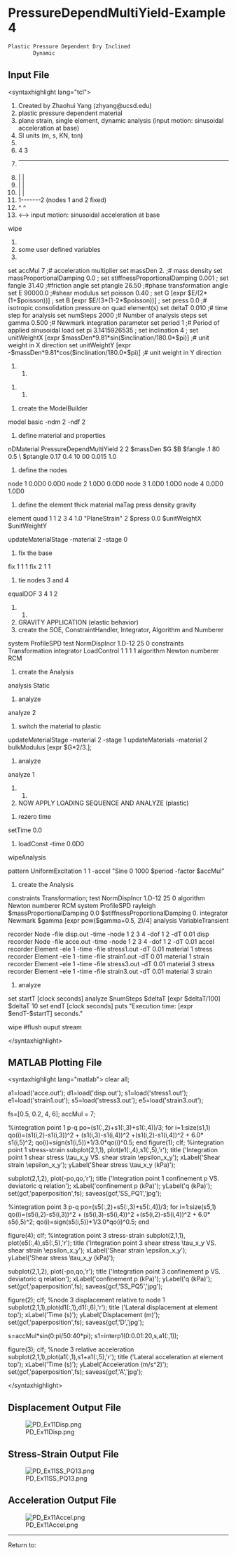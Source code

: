 # PressureDependMultiYield-Example 4


```tcl
Plastic Pressure Dependent Dry Inclined
        Dynamic
```
<h2 id="input_file">Input File</h2>
<p>&lt;syntaxhighlight lang="tcl"&gt;</p>
<ol>
<li>Created by Zhaohui Yang (zhyang@ucsd.edu)</li>
<li>plastic pressure dependent material</li>
<li>plane strain, single element, dynamic analysis (input motion:
sinusoidal acceleration at base)</li>
<li>SI units (m, s, KN, ton)</li>
<li></li>
<li>4 3</li>
<li><hr /></li>
<li>| |</li>
<li>| |</li>
<li>| |</li>
<li>1-------2 (nodes 1 and 2 fixed)</li>
<li>^ ^</li>
<li>&lt;--&gt; input motion: sinusoidal acceleration at base</li>
</ol>
<p>wipe</p>
<ol>
<li></li>
<li>some user defined variables</li>
<li></li>
</ol>
<p>set accMul 7 ;# acceleration multiplier set massDen 2. ;# mass
density set massProportionalDamping 0.0 ; set
stiffnessProportionalDamping 0.001 ; set fangle 31.40 ;#friction angle
set ptangle 26.50 ;#phase transformation angle set E 90000.0 ;#shear
modulus set poisson 0.40 ; set G [expr $E/(2*(1+$poisson))] ; set B
[expr $E/(3*(1-2*$poisson))] ; set press 0.0 ;# isotropic consolidation
pressure on quad element(s) set deltaT 0.010 ;# time step for analysis
set numSteps 2000 ;# Number of analysis steps set gamma 0.500 ;# Newmark
integration parameter set period 1 ;# Period of applied sinusoidal load
set pi 3.1415926535 ; set inclination 4 ; set unitWeightX [expr
$massDen*9.81*sin($inclination/180.0*$pi)] ;# unit weight in X direction
set unitWeightY [expr -$massDen*9.81*cos($inclination/180.0*$pi)] ;#
unit weight in Y direction</p>
<ol>
<li><ol>
<li></li>
</ol></li>
</ol>
<ol>
<li><ol>
<li></li>
</ol></li>
</ol>
<ol>
<li>create the ModelBuilder</li>
</ol>
<p>model basic -ndm 2 -ndf 2</p>
<ol>
<li>define material and properties</li>
</ol>
<p>nDMaterial PressureDependMultiYield 2 2 $massDen $G $B $fangle .1 80
0.5 \ $ptangle 0.17 0.4 10 00 0.015 1.0</p>
<ol>
<li>define the nodes</li>
</ol>
<p>node 1 0.0D0 0.0D0 node 2 1.0D0 0.0D0 node 3 1.0D0 1.0D0 node 4 0.0D0
1.0D0</p>
<ol>
<li>define the element thick material maTag press density gravity</li>
</ol>
<p>element quad 1 1 2 3 4 1.0 "PlaneStrain" 2 $press 0.0 $unitWeightX
$unitWeightY</p>
<p>updateMaterialStage -material 2 -stage 0</p>
<ol>
<li>fix the base</li>
</ol>
<p>fix 1 1 1 fix 2 1 1</p>
<ol>
<li>tie nodes 3 and 4</li>
</ol>
<p>equalDOF 3 4 1 2</p>
<ol>
<li><ol>
<li></li>
</ol></li>
<li>GRAVITY APPLICATION (elastic behavior)</li>
<li>create the SOE, ConstraintHandler, Integrator, Algorithm and
Numberer</li>
</ol>
<p>system ProfileSPD test NormDispIncr 1.D-12 25 0 constraints
Transformation integrator LoadControl 1 1 1 1 algorithm Newton numberer
RCM</p>
<ol>
<li>create the Analysis</li>
</ol>
<p>analysis Static</p>
<ol>
<li>analyze</li>
</ol>
<p>analyze 2</p>
<ol>
<li>switch the material to plastic</li>
</ol>
<p>updateMaterialStage -material 2 -stage 1 updateMaterials -material 2
bulkModulus [expr $G*2/3.];</p>
<ol>
<li>analyze</li>
</ol>
<p>analyze 1</p>
<ol>
<li><ol>
<li></li>
</ol></li>
<li>NOW APPLY LOADING SEQUENCE AND ANALYZE (plastic)</li>
</ol>
<ol>
<li>rezero time</li>
</ol>
<p>setTime 0.0</p>
<ol>
<li>loadConst -time 0.0D0</li>
</ol>
<p>wipeAnalysis</p>
<p>pattern UniformExcitation 1 1 -accel "Sine 0 1000 $period -factor
$accMul"</p>
<ol>
<li>create the Analysis</li>
</ol>
<p>constraints Transformation; test NormDispIncr 1.D-12 25 0 algorithm
Newton numberer RCM system ProfileSPD rayleigh $massProportionalDamping
0.0 $stiffnessProportionalDamping 0. integrator Newmark $gamma [expr
pow($gamma+0.5, 2)/4] analysis VariableTransient</p>
<p>recorder Node -file disp.out -time -node 1 2 3 4 -dof 1 2 -dT 0.01
disp recorder Node -file acce.out -time -node 1 2 3 4 -dof 1 2 -dT 0.01
accel recorder Element -ele 1 -time -file stress1.out -dT 0.01 material
1 stress recorder Element -ele 1 -time -file strain1.out -dT 0.01
material 1 strain recorder Element -ele 1 -time -file stress3.out -dT
0.01 material 3 stress recorder Element -ele 1 -time -file strain3.out
-dT 0.01 material 3 strain</p>
<ol>
<li>analyze</li>
</ol>
<p>set startT [clock seconds] analyze $numSteps $deltaT [expr
$deltaT/100] $deltaT 10 set endT [clock seconds] puts "Execution time:
[expr $endT-$startT] seconds."</p>
<p>wipe #flush ouput stream</p>
<p>&lt;/syntaxhighlight&gt;</p>
<h2 id="matlab_plotting_file">MATLAB Plotting File</h2>
<p>&lt;syntaxhighlight lang="matlab"&gt; clear all;</p>
<p>a1=load('acce.out'); d1=load('disp.out'); s1=load('stress1.out');
e1=load('strain1.out'); s5=load('stress3.out');
e5=load('strain3.out');</p>
<p>fs=[0.5, 0.2, 4, 6]; accMul = 7;</p>
<p>%integration point 1 p-q po=(s1(:,2)+s1(:,3)+s1(:,4))/3; for
i=1:size(s1,1) qo(i)=(s1(i,2)-s1(i,3))^2 + (s1(i,3)-s1(i,4))^2
+(s1(i,2)-s1(i,4))^2 + 6.0* s1(i,5)^2;
qo(i)=sign(s1(i,5))*1/3.0*qo(i)^0.5; end figure(1); clf; %integration
point 1 stress-strain subplot(2,1,1), plot(e1(:,4),s1(:,5),'r'); title
('Integration point 1 shear stress \tau_x_y VS. shear strain
\epsilon_x_y'); xLabel('Shear strain \epsilon_x_y'); yLabel('Shear
stress \tau_x_y (kPa)');</p>
<p>subplot(2,1,2), plot(-po,qo,'r'); title ('Integration point 1
confinement p VS. deviatoric q relation'); xLabel('confinement p
(kPa)'); yLabel('q (kPa)'); set(gcf,'paperposition',fs);
saveas(gcf,'SS_PQ1','jpg');</p>
<p>%integration point 3 p-q po=(s5(:,2)+s5(:,3)+s5(:,4))/3; for
i=1:size(s5,1) qo(i)=(s5(i,2)-s5(i,3))^2 + (s5(i,3)-s5(i,4))^2
+(s5(i,2)-s5(i,4))^2 + 6.0* s5(i,5)^2;
qo(i)=sign(s5(i,5))*1/3.0*qo(i)^0.5; end</p>
<p>figure(4); clf; %integration point 3 stress-strain subplot(2,1,1),
plot(e5(:,4),s5(:,5),'r'); title ('Integration point 3 shear stress
\tau_x_y VS. shear strain \epsilon_x_y'); xLabel('Shear strain
\epsilon_x_y'); yLabel('Shear stress \tau_x_y (kPa)');</p>
<p>subplot(2,1,2), plot(-po,qo,'r'); title ('Integration point 3
confinement p VS. deviatoric q relation'); xLabel('confinement p
(kPa)'); yLabel('q (kPa)'); set(gcf,'paperposition',fs);
saveas(gcf,'SS_PQ5','jpg');</p>
<p>figure(2); clf; %node 3 displacement relative to node 1
subplot(2,1,1),plot(d1(:,1),d1(:,6),'r'); title ('Lateral displacement
at element top'); xLabel('Time (s)'); yLabel('Displacement (m)');
set(gcf,'paperposition',fs); saveas(gcf,'D','jpg');</p>
<p>s=accMul*sin(0:pi/50:40*pi); s1=interp1(0:0.01:20,s,a1(:,1));</p>
<p>figure(3); clf; %node 3 relative acceleration
subplot(2,1,1),plot(a1(:,1),s1+a1(:,5),'r'); title ('Lateral
acceleration at element top'); xLabel('Time (s)'); yLabel('Acceleration
(m/s^2)'); set(gcf,'paperposition',fs); saveas(gcf,'A','jpg');</p>
<p>&lt;/syntaxhighlight&gt;</p>
<h2 id="displacement_output_file">Displacement Output File</h2>
<figure>
<img src="/OpenSeesRT/contrib/static/PD_Ex11Disp.png" title="PD_Ex11Disp.png"
alt="PD_Ex11Disp.png" />
<figcaption aria-hidden="true">PD_Ex11Disp.png</figcaption>
</figure>
<h2 id="stress_strain_output_file">Stress-Strain Output File</h2>
<figure>
<img src="/OpenSeesRT/contrib/static/PD_Ex11SS_PQ13.png" title="PD_Ex11SS_PQ13.png"
alt="PD_Ex11SS_PQ13.png" />
<figcaption aria-hidden="true">PD_Ex11SS_PQ13.png</figcaption>
</figure>
<h2 id="acceleration_output_file">Acceleration Output File</h2>
<figure>
<img src="/OpenSeesRT/contrib/static/PD_Ex11Accel.png" title="PD_Ex11Accel.png"
alt="PD_Ex11Accel.png" />
<figcaption aria-hidden="true">PD_Ex11Accel.png</figcaption>
</figure>
<hr />
<p>Return to: </p>
